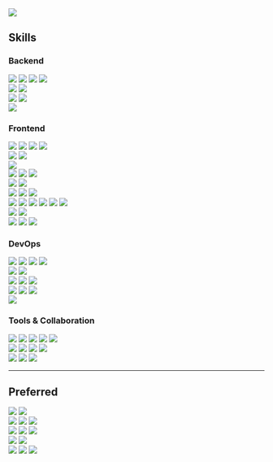 <img src="https://capsule-render.vercel.app/api?type=wave&color=0:61DAFB,100:3178C6&height=300&section=header&text=Welcome%20to%20SHIN96BC%20Github%20&fontSize=50&fontColor=FFFFFF" />

<!--
  <img src="https://capsule-render.vercel.app/api?type=wave&color=timeGradient&height=300&section=header&text=Welcome%20to%20SHIN96BC%20Github%20&fontSize=50" />
-->

## Skills
<div>
  <h3>Backend</h3>
  <div>
    <img src="https://img.shields.io/badge/Java-007396?style=flat&logo=OpenJDK&logoColor=white"/>
    <img src="https://img.shields.io/badge/Spring-6DB33F?style=flat&logo=spring&logoColor=white"/>
    <img src="https://img.shields.io/badge/Spring%20Boot-6DB33F?style=flat&logo=springboot&logoColor=white"/>
    <img src="https://img.shields.io/badge/Spring%20Security-6DB33F?style=flat&logo=springsecurity&logoColor=white"/>
  </div>
  <div>
    <img src="https://img.shields.io/badge/Node.js-339933?style=flat&logo=nodedotjs&logoColor=white"/>
    <img src="https://img.shields.io/badge/Nest.js-E0234E?style=flat&logo=nestjs&logoColor=white"/>
  </div>
  <div>
    <img src="https://img.shields.io/badge/Gradle-02303A?style=flat&logo=gradle&logoColor=white"/>
    <img src="https://img.shields.io/badge/Maven-C71A36?style=flat&logo=apachemaven&logoColor=white"/>
  </div>
  <div>
    <img src="https://img.shields.io/badge/Swagger-85EA2D?style=flat&logo=swagger&logoColor=white"/>
  </div>
</div>

<div>
  <h3>Frontend</h3>
  <div>
    <img src="https://img.shields.io/badge/HTML5-E34F26?style=flat&logo=HTML5&logoColor=white"/>
    <img src="https://img.shields.io/badge/CSS3-1572B6?style=flat&logo=CSS3&logoColor=white"/>
<!--     <img src="https://img.shields.io/badge/Sass-CC6699?style=flat&logo=sass&logoColor=white"/> -->
    <img src="https://img.shields.io/badge/MUI-007FFF?style=flat&logo=mui&logoColor=white"/>
    <img src="https://img.shields.io/badge/Tailwind CSS-06B6D4?style=flat&logo=tailwindcss&logoColor=white"/>
  </div>
  <div>
    <img src="https://img.shields.io/badge/TypeScript-3178C6?style=flat&logo=TypeScript&logoColor=white"/>
    <img src="https://img.shields.io/badge/JavaScript-F7DF1E?style=flat&logo=JavaScript&logoColor=white"/>
  </div>
  <div>
    <img src="https://img.shields.io/badge/JSP-000000?style=flat&logo=JSP&logoColor=white"/>
<!--     <img src="https://img.shields.io/badge/Thymeleaf-005F0F?style=flat&logo=Thymeleaf&logoColor=white"/> -->
  </div>
  <div>
    <img src="https://img.shields.io/badge/Next-000000?style=flat&logo=next.js&logoColor=white"/>
    <img src="https://img.shields.io/badge/React-61DAFB?style=flat&logo=React&logoColor=white"/>
    <img src="https://img.shields.io/badge/jQuery-0769AD?style=flat&logo=jquery&logoColor=white"/>
  </div>
  <div>
    <img src="https://img.shields.io/badge/CRA-09D3AC?style=flat&logo=createreactapp&logoColor=white"/>
    <img src="https://img.shields.io/badge/Vite-646CFF?style=flat&logo=vite&logoColor=white"/>
  </div>
  <div>
    <img src="https://img.shields.io/badge/Redux-764ABC?style=flat&logo=Redux&logoColor=white"/>
<!--     <img src="https://img.shields.io/badge/Recoil-3578E5?style=flat&logo=recoil&logoColor=white"/> -->
    <img src="https://img.shields.io/badge/zustand-666666?style=flatl&logo=zustand&logoColor=white"/>
    <img src="https://img.shields.io/badge/jotai-666666?style=flatl&logo=jotai&logoColor=white"/>
  </div>
  <div>
    <img src="https://img.shields.io/badge/React Query-FF4154?style=flat&logo=reactquery&logoColor=white"/>
    <img src="https://img.shields.io/badge/React Router-CA4245?style=flat&logo=reactrouter&logoColor=white"/>
    <img src="https://img.shields.io/badge/Axios-5A29E4?style=flat&logo=axios&logoColor=white"/>
    <img src="https://img.shields.io/badge/Yup-3E67B1?style=flat&logo=yup&logoColor=white"/>
    <img src="https://img.shields.io/badge/Zod-3E67B1?style=flat&logo=zod&logoColor=white"/>
    <img src="https://img.shields.io/badge/React Hook Form-EC5990?style=flat&logo=reacthookform&logoColor=white"/>
  </div>
  <div>
    <img src="https://img.shields.io/badge/StoryBook-FF4785?style=flat&logo=StoryBook&logoColor=white"/>
    <img src="https://img.shields.io/badge/Jest-C21325?style=flat&logo=jest&logoColor=white"/>
  </div>
  <div>
    <img src="https://img.shields.io/badge/Webpack-8DD6F9?style=flat&logo=webpack&logoColor=white"/>
    <img src="https://img.shields.io/badge/Babel-F9DC3E?style=flat&logo=babel&logoColor=white"/>
    <img src="https://img.shields.io/badge/.ENV-ECD53F?style=flat&logo=.env&logoColor=white"/>
  </div>
</div>

<div>
  <h3>DevOps</h3>
  <div>
    <img src="https://img.shields.io/badge/Amazon%20AWS-232F3E?style=flat&logo=amazonwebservices&logoColor=white"/>
    <img src="https://img.shields.io/badge/Amazon%20EC2-232F3E?style=flat&logo=amazonec2&logoColor=white"/>
    <img src="https://img.shields.io/badge/Amazon%20RDS-527FFF?style=flat&logo=amazonrds&logoColor=white"/>
    <img src="https://img.shields.io/badge/AWS Amplify-FF9900?style=flat&logo=awsamplify&logoColor=white"/>
  </div>
  <div>
    <img src="https://img.shields.io/badge/Vercel-000000?style=flat&logo=vercel&logoColor=white"/>
    <img src="https://img.shields.io/badge/Azure-1EB4D4?style=flat&logoColor=white"/>
  </div>
  <div>
    <img src="https://img.shields.io/badge/MySQL-4479A1?style=flat&logo=mysql&logoColor=white"/>
    <img src="https://img.shields.io/badge/MariaDB-003545?style=flat&logo=mariadb&logoColor=white"/>
    <img src="https://img.shields.io/badge/Oracle-F80000?style=flat&logo=oracle&logoColor=white"/>
  </div>
  <div>
     <img src="https://img.shields.io/badge/Nginx-009639?style=flat&logo=nginx&logoColor=white"/>
     <img src="https://img.shields.io/badge/Apache-D22128?style=flat&logo=apache&logoColor=white"/>
     <img src="https://img.shields.io/badge/Tomcat-F8DC75?style=flat&logo=apachetomcat&logoColor=white"/>
  </div>
  <div>
    <img src="https://img.shields.io/badge/Docker-2496ED?style=flat&logo=docker&logoColor=white"/>
  </div>
</div>

<!--
<div>
  <h3>App</h3>
  <div>
    <img src="https://img.shields.io/badge/Android-3DDC84?style=flat&logo=android&logoColor=white"/>
    <img src="https://img.shields.io/badge/IOS-000000?style=flat&logo=ios&logoColor=white"/>
  </div>
  <div>
    <img src="https://img.shields.io/badge/Java-007396?style=flat&logo=OpenJDK&logoColor=white"/>
    <img src="https://img.shields.io/badge/Swift-F05138?style=flat&logo=swift&logoColor=white"/>
  </div>
  <div>
    <img src="https://img.shields.io/badge/ReactNative-61DAFB?style=flat&logo=react&logoColor=white"/>
  </div>
</div>
-->

<div>
  <h3>Tools & Collaboration</h3>
  <div>
    <img src="https://img.shields.io/badge/Intellij%20IDE-000000?style=flat&logo=intellijidea&logoColor=white"/>
    <img src="https://img.shields.io/badge/Visual%20studio%20code-007ACC?style=flat&logo=visualstudiocode&logoColor=white"/>
    <img src="https://img.shields.io/badge/Android%20Studio-3DDC84?style=flat&logo=androidStudio&logoColor=white"/>
    <img src="https://img.shields.io/badge/Eclipse%20IDE-2C2255?style=flat&logo=eclipseide&logoColor=white"/>
    <img src="https://img.shields.io/badge/Xcode-147EFB?style=flat&logo=xcode&logoColor=white"/>
  </div>
  <div>
    <img src="https://img.shields.io/badge/Git-F05032?style=flat&logo=git&logoColor=white"/>
    <img src="https://img.shields.io/badge/Github-000000?style=flat&logo=github&logoColor=white"/>
    <img src="https://img.shields.io/badge/Git Flow-F05032?style=flat&logo=git&logoColor=white"/>
    <img src="https://img.shields.io/badge/Firebase-FFCA28?style=flat&logo=firebase&logoColor=white"/>
  </div>
  <div>
    <img src="https://img.shields.io/badge/Slack-4A154B?style=flat&logo=slack&logoColor=white"/>
    <img src="https://img.shields.io/badge/Notion-000000?style=flat&logo=notion&logoColor=white"/>
    <img src="https://img.shields.io/badge/Jira-0052CC?style=flat&logo=jira&logoColor=white"/>
  </div>
</div>

---

## Preferred
<div>
  <img src="https://img.shields.io/badge/MacOS-000000?style=flat&logo=macOS&logoColor=white"/>
  <img src="https://img.shields.io/badge/Intellij%20IDE-000000?style=flat&logo=intellijidea&logoColor=white"/>
</div>
<div>
  <img src="https://img.shields.io/badge/TypeScript-3178C6?style=flat&logo=TypeScript&logoColor=white"/>
  <img src="https://img.shields.io/badge/Next-000000?style=flat&logo=next.js&logoColor=white"/>
  <img src="https://img.shields.io/badge/MUI-007FFF?style=flat&logo=mui&logoColor=white"/>
</div>
<div>
  <img src="https://img.shields.io/badge/Java-007396?style=flat&logo=OpenJDK&logoColor=white"/>
  <img src="https://img.shields.io/badge/Spring%20Boot-6DB33F?style=flat&logo=springboot&logoColor=white"/>
  <img src="https://img.shields.io/badge/Gradle-02303A?style=flat&logo=gradle&logoColor=white"/>
</div>
<div>
  <img src="https://img.shields.io/badge/MySQL-4479A1?style=flat&logo=mysql&logoColor=white"/>
  <img src="https://img.shields.io/badge/MariaDB-003545?style=flat&logo=mariadb&logoColor=white"/>
</div>
<div>
  <img src="https://img.shields.io/badge/Amazon%20EC2-232F3E?style=flat&logo=amazonec2&logoColor=white"/>
  <img src="https://img.shields.io/badge/AWS Amplify-FF9900?style=flat&logo=awsamplify&logoColor=white"/>
  <img src="https://img.shields.io/badge/Vercel-000000?style=flat&logo=vercel&logoColor=white"/>
</div>

